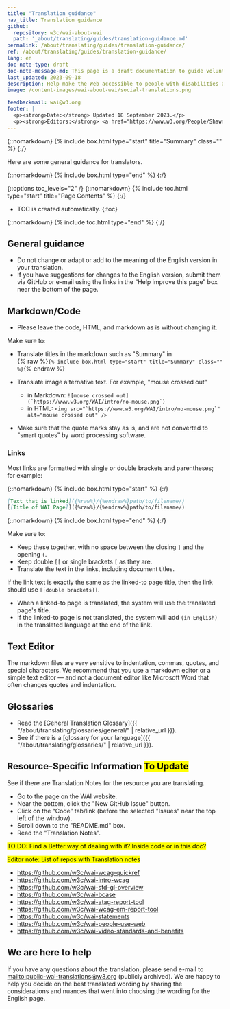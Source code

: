 ```yaml
---
title: "Translation guidance"
nav_title: Translation guidance
github:
  repository: w3c/wai-about-wai
  path: '_about/translating/guides/translation-guidance.md'
permalink: /about/translating/guides/translation-guidance/
ref: /about/translating/guides/translation-guidance/
lang: en
doc-note-type: draft
doc-note-message-md: This page is a draft documentation to guide volunteer translators. **It needs some edits/addings, especially at the end (resource-specific information)**
last_updated: 2023-09-18
description: Help make the Web accessible to people with disabilities around the world. We appreciate your contributions to translating W3C WAI accessibility resources.
image: /content-images/wai-about-wai/social-translations.png

feedbackmail: wai@w3.org
footer: |
  <p><strong>Date:</strong> Updated 18 September 2023.</p>
  <p><strong>Editors:</strong> <a href="https://www.w3.org/People/Shawn/">Shawn Lawton Henry</a>, Rémi Bétin.</p>
---
```


{::nomarkdown}
{% include box.html type="start" title="Summary" class="" %}
{:/}

Here are some general guidance for translators.

{::nomarkdown}
{% include box.html type="end" %}
{:/}

{::options toc_levels="2" /}
{::nomarkdown}
{% include toc.html type="start" title="Page Contents" %}
{:/}

-   TOC is created automatically.
{:toc}

{::nomarkdown}
{% include toc.html type="end" %}
{:/}

## General guidance

- Do not change or adapt or add to the meaning of the English version in your translation.
- If you have suggestions for changes to the English version, submit them via GitHub or e-mail using the links in the “Help improve this page” box near the bottom of the page.

## Markdown/Code

- Please leave the code, HTML, and markdown as is without changing it.

Make sure to:
- Translate titles in the markdown such as "Summary" in <br />  {% raw %}`{% include box.html type="start" title="Summary" class="" %}`{% endraw %}
- Translate image alternative text. For example, "mouse crossed out"<br />
  - in Markdown: ```![mouse crossed out](`https://www.w3.org/WAI/intro/no-mouse.png`)```<br />
  - in HTML: ```<img src="`https://www.w3.org/WAI/intro/no-mouse.png`" alt="mouse crossed out" />```

- Make sure that the quote marks stay as is, and are not converted to "smart quotes" by word processing software.

### Links

Most links are formatted with single or double brackets and parentheses; for example:

{::nomarkdown}
{% include box.html type="start" %}
{:/}
```markdown
[Text that is linked]({%raw%}/{%endraw%}path/to/filename/)
[[Title of WAI Page]]({%raw%}/{%endraw%}path/to/filename/)
```
{::nomarkdown}
{% include box.html type="end" %}
{:/}

Make sure to:
- Keep these together, with no space between the closing `]` and the opening `(`.
- Keep double `[[` or single brackets `[` as they are.
- Translate the text in the links, including document titles.

If the link text is exactly the same as the linked-to page title, then the link should use `[[double brackets]]`.
- When a linked-to page is translated, the system will use the translated page's title.
- If the linked-to page is not translated, the system will add `(in English)` in the translated language at the end of the link.

## Text Editor

The markdown files are very sensitive to indentation, commas, quotes, and special characters. We recommend that you use a markdown editor or a simple text editor — and not a document editor like Microsoft Word that often changes quotes and indentation.

## Glossaries

- Read the [General Translation Glossary]({{ "/about/translating/glossaries/general/" | relative_url }}).
- See if there is a [glossary for your language]({{ "/about/translating/glossaries/" | relative_url }}).

## Resource-Specific Information <mark>To Update</mark>

See if there are Translation Notes for the resource you are translating.

- Go to the page on the WAI website.
- Near the bottom, click the "New GitHub Issue" button.
- Click on the “Code” tab/link (before the selected "Issues" near the top left of the window).
- Scroll down to the "README.md" box.
- Read the "Translation Notes".

<mark>TO DO: Find a Better way of dealing with it? Inside code or in this doc?</mark>

<mark>Editor note: List of repos with Translation notes</mark>
- https://github.com/w3c/wai-wcag-quickref
- https://github.com/w3c/wai-intro-wcag
- https://github.com/w3c/wai-std-gl-overview
- https://github.com/w3c/wai-bcase
- https://github.com/w3c/wai-atag-report-tool
- https://github.com/w3c/wai-wcag-em-report-tool
- https://github.com/w3c/wai-statements
- https://github.com/w3c/wai-people-use-web
- https://github.com/w3c/wai-video-standards-and-benefits


## We are here to help

If you have any questions about the translation, please send e-mail to [mailto:public-wai-translations@w3.org](public-wai-translations@w3.org) (publicly archived). We are happy to help you decide on the best translated wording by sharing the considerations and nuances that went into choosing the wording for the English page.

